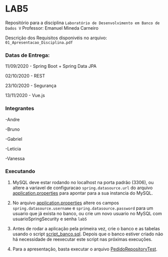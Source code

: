 # LAB5

Repositório para a disciplina ```Laboratório de Desenvolvimento em Banco de Dados V```
Professor:  Emanuel Mineda Carneiro

Descrição dos Requisitos disponivéis no arquivo: ```01_Apresentacao_Disciplina.pdf```

### Datas de Entrega: 
11/09/2020 - Spring Boot + Spring Data JPA

02/10/2020 - REST

23/10/2020 - Segurança

13/11/2020 - Vue.js

### Integrantes
-Andre

-Bruno

-Gabriel

-Leticia

-Vanessa


### Executando

1. MySQL deve estar rodando no localhost na porta padrão (3306), ou altere a variavel de configuracao `spring.datasource.url` do arquivo [application.properties](./src/main/resources/application.properties) para apontar para a sua instancia do MySQL. 

2. No arquivo [application.properties](./src/main/resources/application.properties) altere os campos `spring.datasource.username` e `spring.datasource.password` para um usuario que já exista no banco, ou crie um novo usuario no MySQL com usuarioSpringSecurity e senha `lab5`

3. Antes de rodar a aplicação pela primeira vez, crie o banco e as tabelas usando o script [script_banco.sql](script_banco.sql).
Depois que o banco estiver criado não há necessidade de reexecutar este script nas próximas execuções.

4. Para a apresentação, basta executar o arquivo [PedidoRepositoryTest](./src/test/java/br/gov/sp/fatec/lab5/PedidoRepositoryTest.java).